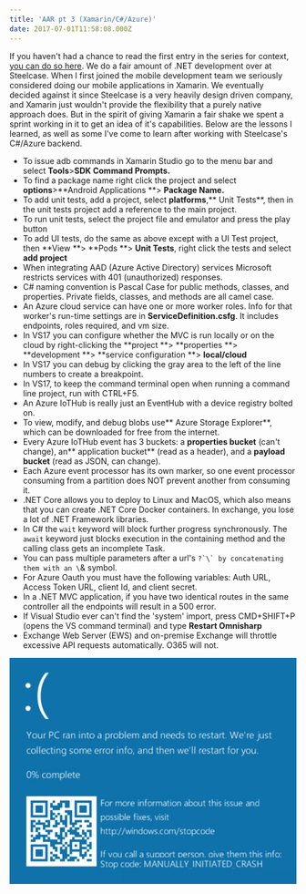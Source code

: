 ```yaml
---
title: 'AAR pt 3 (Xamarin/C#/Azure)'
date: 2017-07-01T11:58:08.000Z
---
```

If you haven't had a chance to read the first entry in the series for context, [you can do so here](/post/after-action-review-aar/). We do a fair amount of .NET development over at Steelcase.  When I first joined the mobile development team we seriously considered doing our mobile applications in Xamarin.  We eventually decided against it since Steelcase is a very heavily design driven company, and Xamarin just wouldn't provide the flexibility that a purely native approach does.  But in the spirit of giving Xamarin a fair shake we spent a sprint working in it to get an idea of it's capabilities.  Below are the lessons I learned, as well as some I've come to learn after working with Steelcase's C#/Azure backend. 

* To issue adb commands in Xamarin Studio go to the menu bar and select **Tools**>**SDK Command Prompts.**
* To find a package name right click the project and select **options**>**Android Applications **> **Package Name.**
* To add unit tests, add a project, select **platforms**,** Unit Tests**, then in the unit tests project add a reference to the main project.
* To run unit tests, select the project file and emulator and press the play button
* To add UI tests, do the same as above except with a UI Test project, then **View **> **Pods **> **Unit Tests**, right click the tests and select **add project**
* When integrating AAD (Azure Active Directory) services Microsoft restricts services with 401 (unauthorized) responses.
* C# naming convention is Pascal Case for public methods, classes, and properties.  Private fields, classes, and methods are all camel case.
* An Azure cloud service can have one or more worker roles.  Info for that worker's run-time settings are in **ServiceDefinition.csfg**.  It includes endpoints, roles required, and vm size.
* In VS17 you can configure whether the MVC is run locally or on the cloud by right-clicking the **project **> **properties **> **development **> **service configuration **> **local/cloud**
* In VS17 you can debug by clicking the gray area to the left of the line numbers to create a breakpoint.
* In VS17, to keep the command terminal open when running a command line project, run with CTRL+F5.
* An Azure IoTHub is really just an EventHub with a device registry bolted on.
* To view, modify, and debug blobs use** Azure Storage Explorer**, which can be downloaded for free from the internet.
* Every Azure IoTHub event has 3 buckets: a **properties bucket** (can't change), an** application bucket** (read as a header), and a **payload bucket** (read as JSON, can change).
* Each Azure event processor has its own marker, so one event processor consuming from a partition does NOT prevent another from consuming it.
* .NET Core allows you to deploy to Linux and MacOS, which also means that you can create .NET Core Docker containers.  In exchange, you lose a lot of .NET Framework libraries.
* In C# the `wait` keyword will block further progress synchronously.  The `await` keyword just blocks execution in the containing method and the calling class gets an incomplete Task.
* You can pass multiple parameters after a url's ``?`\` by concatenating them with an \``& symbol.
* For Azure Oauth you must have the following variables: Auth URL, Access Token URL, client Id, and client secret.
* In a .NET MVC application, if you have two identical routes in the same controller all the endpoints will result in a 500 error.
* If Visual Studio ever can't find the 'system' import, press CMD+SHIFT+P (opens the VS command terminal) and type **Restart Omnisharp**
* Exchange Web Server (EWS) and on-premise Exchange will throttle excessive API requests automatically.  O365 will not.


![Xamarin](/assets/images/xamarin.jpg)
